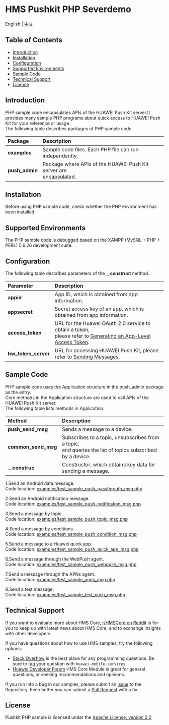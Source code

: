 # HMS Pushkit PHP Severdemo
English | [中文](README_ZH.md)

## Table of Contents
 * [Introduction](#introduction)
 * [Installation](#installation)
 * [Configuration](#configuration)
 * [Supported Environments](#supported-environments)
 * [Sample Code](#sample-code)
 * [Technical Support](#technical-support)
 * [License](#license)

## Introduction
PHP sample code encapsulates APIs of the HUAWEI Push Kit server.It provides many sample 
PHP programs about quick access to HUAWEI Push Kit for your reference or usage.  
The following table describes packages of PHP sample code.

| Package        | Description
| :---           | :---
| __examples__   | Sample code files. Each PHP file can run independently.
| __push_admin__ | Package where APIs of the HUAWEI Push Kit server are <br> encapsulated.

## Installation

Before using PHP sample code, check whether the PHP environment has been installed.  

## Supported Environments

The PHP sample code is debugged based on the XAMPP (MySQL + PHP + PERL) 5.6.26 development suite.

## Configuration 

The following table describes parameters of the ____construct__ method.

| Parameter              | Description
| :---               | :---
| __appid__   | App ID, which is obtained from app information.
| __appsecret__ | 	Secret access key of an app, which is obtained from app information.
| __access_token__      | URL for the Huawei OAuth 2.0 service to obtain a token, <br>please refer to [Generating an App-Level Access Token](https://developer.huawei.com/consumer/en/doc/development/HMSCore-Guides/oauth2-0000001212610981).
| __hw_token_server__      | URL for accessing HUAWEI Push Kit, please refer to [Sending Messages](https://developer.huawei.com/consumer/en/doc/development/HMSCore-Guides/android-server-dev-0000001050040110?ha_source=hms1).

## Sample Code

PHP sample code uses the Application structure in the push_admin package as the entry.   
Core methods in the Application structure are used to call APIs of the HUAWEI Push Kit server.  
The following table lists methods in Application.

| Method              | Description
| :---               | :---
| __push_send_msg__   | Sends a message to a device.
| __common_send_msg__ | Subscribes to a topic, unsubscribes from a topic,<br>and queries the list of topics subscribed by a device.
| ____construc__      | Constructor, which obtains key data for sending a message.

1.Send an Android data message.  
Code location: [examples/test_sample_push_passthrouth_msg.php](https://github.com/HMS-Core/hms-push-serverdemo-php/blob/master/src/example/test_sample_push_passthrouth_msg.php)             

2.Send an Android notification message.  
Code location: [examples/test_sample_push_notification_msg.php](https://github.com/HMS-Core/hms-push-serverdemo-php/blob/master/src/example/test_sample_push_notification_msg.php)

3.Send a message by topic.  
Code location: [examples/test_sample_push_topic_msg.php](https://github.com/HMS-Core/hms-push-serverdemo-php/blob/master/src/example/test_sample_push_topic_msg.php)

4.Send a message by conditions.  
Code location: [examples/test_sample_push_condition_msg.php](https://github.com/HMS-Core/hms-push-serverdemo-php/blob/master/src/example/test_sample_push_condition_msg.php)  

5.Send a message to a Huawei quick app.  
Code location: [examples/test_sample_push_quick_app_msg.php](https://github.com/HMS-Core/hms-push-serverdemo-php/blob/master/src/example/test_sample_push_quick_app_msg.php)

6.Send a message through the WebPush agent.  
Code location: [examples/test_sample_push_webpush_msg.php](https://github.com/HMS-Core/hms-push-serverdemo-php/blob/master/src/example/test_sample_push_webpush_msg.php)

7.Send a message through the APNs agent.  
Code location: [examples/test_sample_apns_msg.php](https://github.com/HMS-Core/hms-push-serverdemo-php/blob/master/src/example/test_sample_apns_msg.php)

8.Send a test message.  
Code location: [examples/test_sample_test_push_msg.php](https://github.com/HMS-Core/hms-push-serverdemo-php/blob/master/src/example/test_sample_test_push_msg.php)

## Technical Support
If you want to evaluate more about HMS Core,
[r/HMSCore on Reddit](https://www.reddit.com/r/HuaweiDevelopers/) is for you to keep up with latest news about HMS Core, and to exchange insights with other developers.

If you have questions about how to use HMS samples, try the following options:
- [Stack Overflow](https://stackoverflow.com/questions/tagged/huawei-mobile-services?tab=Votes) is the best place for any programming questions. Be sure to tag your question with 
`huawei-mobile-services`.
- [Huawei Developer Forum](https://forums.developer.huawei.com/forumPortal/en/home?fid=0101187876626530001) HMS Core Module is great for general questions, or seeking recommendations and opinions.

If you run into a bug in our samples, please submit an [issue](https://github.com/HMS-Core/hms-push-serverdemo-php/issues) to the Repository. Even better you can submit a [Pull Request](https://github.com/HMS-Core/hms-push-serverdemo-php/pulls) with a fix.

##  License
Pushkit PHP sample is licensed under the [Apache License, version 2.0](http://www.apache.org/licenses/LICENSE-2.0).
